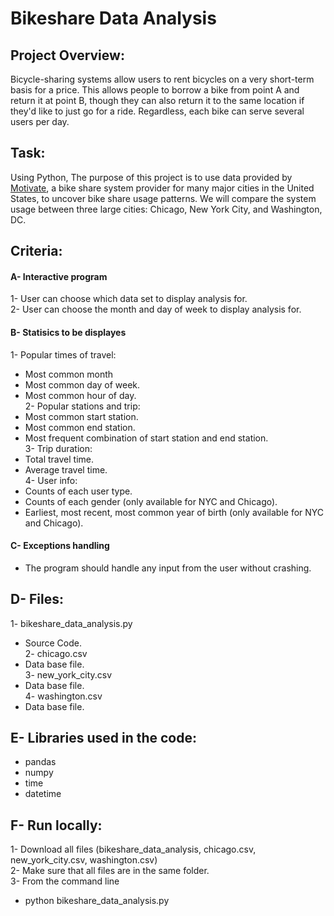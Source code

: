 # Bikeshare Data Analysis

## Project Overview:
Bicycle-sharing systems allow users to rent bicycles on a very short-term basis for a price. This allows people to borrow a bike from point A and return it at point B, though they can also return it to the same location if they'd like to just go for a ride. Regardless, each bike can serve several users per day.

## Task:
Using Python, The purpose of this project is to use data provided by [Motivate](https://www.motivateco.com/), a bike share system provider for many major cities in the United States, to uncover bike share usage patterns. We will compare the system usage between three large cities: Chicago, New York City, and Washington, DC.

## Criteria:
#### A- Interactive program
1- User can choose which data set to display analysis for.<br>
2- User can choose the month and day of week to display analysis for.<br>


#### B- Statisics to be displayes
1- Popular times of travel:
- Most common month
- Most common day of week.
- Most common hour of day.<br>
2- Popular stations and trip:
- Most common start station.
- Most common end station.
- Most frequent combination of start station and end station.<br>
3- Trip duration:
- Total travel time.
- Average travel time.<br>
4- User info:
- Counts of each user type.
- Counts of each gender (only available for NYC and Chicago).
- Earliest, most recent, most common year of birth (only available for NYC and Chicago).<br>
    
    
#### C- Exceptions handling
- The program should handle any input from the user without crashing.


## D- Files:
1- bikeshare_data_analysis.py
- Source Code.<br>
2- chicago.csv
- Data base file.<br>
3- new_york_city.csv
- Data base file.<br>
4- washington.csv
- Data base file.<br>


## E- Libraries used in the code:
- pandas
- numpy
- time
- datetime
  
  
## F- Run locally:
1- Download all files (bikeshare_data_analysis, chicago.csv, new_york_city.csv, washington.csv)<br>
2- Make sure that all files are in the same folder.<br>
3- From the command line
- python bikeshare_data_analysis.py
